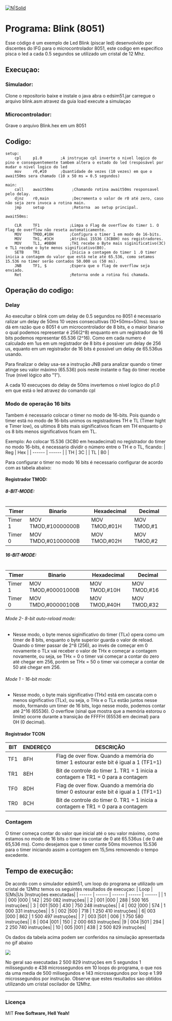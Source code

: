 [![N|Solid](https://eventos.ifg.edu.br/semanai2c/wp-content/uploads/sites/7/2016/08/marca-ifg-2015-todas-as-verses.png)](https://www.ifg.edu.br/goiania)

# Programa: Blink (8051)

Esse código é um exemplo de Led Blink (piscar led) desenvolvido por discentes do IFG para o microcontrolador 8051, este codigo em especifico pisca o led a cada 0.5 segundos se utilizado um cristal de 12 Mhz.

## Execuçao:

### Simulador:
Clone o repositorio
baixe e instale o java
abra o edsim51.jar
carregue o arquivo blink.asm atravez da guia load
execute a simulaçao

### Microcontrolador:
Grave o arquivo Blink.hex em um 8051 

## Codigo:
```
setup:
	cpl 	p1.0        ;A instruçao cpl inverte o nivel logico do pino e consequentemente tambem altera o estado do led (resposável por mudar o nivel logico do led
	mov 	r0,#10      ;Quantidade de vezes (10 vezes) em que o await50ms sera chamado (10 x 50 ms = 0.5 segundos)
	
main:
	call 	await50ms        ;Chamando rotina await50ms responsavel pelo delay.
	djnz 	r0,main          ;Decrementa o valor de r0 até zero, caso não seja zero invoca a rotina main.
	jmp 	setup            ;Retorna  ao setup principal.

await50ms:

	CLR		TF1             ;Limpa o Flag de overflow do timer 1. O Flag de overflow não reseta automaticamente.
	MOV 	TMOD,#10H       ;Configura o timer 1 em modo de 16-bits.
	MOV 	TH1, #3CH       ;Atribui 15536 (3CB0H) nos registradores.
	MOV 	TL1, #0B0H      ;TH1 recebe o Byte mais siginificativo(3C) e TL1 recebe o byte menos significativo(B0).
	SETB 	TR1             ;Inicia a contagem do timer 1 .O timer inicia a contagem do valor que está nele até 65.536, como setamos 15.536 no timer serão contados 50.000 us (50 ms).
	JNB 	TF1, $          ;Espera que o flag de overflow seja enviado.
	Ret	                    ;Retorna onde a rotina foi chamada.
```

## Operação do codigo:
### Delay
Ao execultar o blink com um delay de 0.5 segundos no 8051 é necessario ralizar um delay de 50ms 10 vezes consecultivas (10*50ms=50ms). Isso se dá em razão que o 8051 é um microcontrolador de 8 bits, e o maior binario o qual podemos representar é 256(2^8) enquanto em um registrador de 16 bits podemos representar 65.536 (2^16). Como em cada numero é calculado em 1us em um registrador de 8 bits é possiver um delay de 256 us, equanto em um registrador de 16 bits é possivel um delay de 65.536us usando.

Para finalizar o delay usa-se a instrução JNB para analizar quando o timer atinge seu valor máximo (65.536) pois neste instante o flag do timer recebe True (nivel lógico alto "1").

A cada 10 execuçoes do delay de 50ms invertemos o nivel logico do p1.0 em que está o led atravez do comando cpl

### Modo de operação 16 bits

Tambem é necessario colocar o timer no modo de 16-bits. Pois quando o timer está no modo de 16-bits unimos os registradores TH e TL (Timer hight e Timer low), os ultimos 8 bits mais significativos ficam em TH enquanto o os 8 bits menos significativos ficam em TL.

Exemplo: Ao colocar 15.536 (3CB0 em hexadecimal) no registrador do timer no modo 16-bits, é necessario dividir o número entre o TH e o TL, ficando:
|  Reg | Hex |
| ------ | ------ |
| TH | 3C |
| TL | B0 |


Para configurar o timer no modo 16 bits é necessario configurar de acordo com as tabela abaixo:

#### Registrador TMOD:
##### 8-BIT-MODE:
 #
| Timer | Binario | Hexadecimal | Decimal |
| ------ | ------ | ------ | ------ |
|    Timer 1    | MOV TMOD,#10000000B | MOV TMOD,#01H |  MOV TMOD,#1  |
|    Timer 0    | MOV TMDO,#01000000B | MOV TMOD,#02H |  MOV TMOD,#2  |
##### 16-BIT-MODE:
 #
| Timer | Binario | Hexadecimal | Decimal |
| ------ | ------ | ------ | ------ |
|    Timer 1    | MOV TMOD,#00001000B | MOV TMOD,#10H |  MOV TMOD,#16  |
|    Timer 0    | MOV TMDO,#00000100B | MOV TMOD,#40H |  MOV TMOD,#32  |


###### Mode 2- 8-bit auto-reload mode:
- Nesse modo, o byte menos siginificativo do timer (TLx) opera como um timer de 8 bits, enquanto o byte superior guarda o valor de reload. Quando o timer passar de 2^8 (256), ao invés de começar em 0 novamente o TLx vai receber o valor de THx e começar a contagem novamente, ou seja, se THx = 0 o timer vai começar a contar do zero até chegar em 256, porém se THx = 50 o timer vai começar a contar de 50 até chegar em 256.

###### Mode 1 - 16-bit mode:
- Nesse modo, o byte mais significativo (THx) está em cascata com o menos significativo (TLx), ou seja, o THx e o TLx estão juntos nesse modo, formando um timer de 16 bits, logo nesse modo, podemos contar até 2^16 (65536). O overflow (sinal que mostra que a memória estorou o limite) ocorre durante a transição de FFFFH (65536 em decimal) para 0H (0 decimal).

####  Registrador TCON

| BIT | ENDEREÇO |DESCRIÇÃO|
| ------ | ------ | ------ |
| TF1 |8FH   | Flag de over flow. Quando a memória do timer 1 estourar este bit é igual a 1 (TF1=1) |
| TR1 |    8EH   |    Bit de controle do timer 1. TR1 = 1 inicia a contagem e TR1 = 0 para a contagem   |
| TF0 |    8DH   | Flag de over flow. Quando a memória do timer 0 estourar este bit é igual a 1 (TF1=1) |
| TR0 |    8CH   |    Bit de controle do timer 0. TR1 = 1 inicia a contagem e TR1 = 0 para a contagem   |
### Contagem

O timer começa contar do valor que inicial até o seu valor máximo, como estamos no modo de 16 bits o timer ira contar de 0 até 65.536us ( de 0 até 65,536 ms). Como desejamos que o timer conte 50ms movemos 15.536 para o timer iniciando assim a contagem em 15,5ms removendo o tempo excedente.

## Tempo de execução:
De acordo com o simulador edsim51, um loop do programa se utilizado um cristal de 12Mhz temos os seguintes resultados de execuçao:
| Loop | S|Ms|Us |Instruções executadas|
| ------ | ------ | ------ | ------ | ------ |
| 1 | 000  |000 | 142 | 250 082 instruções|
| 2 |  001  |000 | 288 | 500 165 instruções|
| 3 |  001  |500 | 430 | 750 248 instruções|
| 4 |  002  |000 | 574 | 1 000 331  instruções|
| 5 |  002  |500 | 718 | 1 250 410 instruções|
| 6|  003  |000 | 862 | 1 500 497 instruções|
| 7 |  003  |501 | 006 | 1 750 580 instruções|
| 8 |  004  |001 | 150 | 2 000 663 instruções|
|9 |  004  |501 | 294 | 2 250 740 instruções|
| 10 |  005  |001 | 438 | 2 500 829 instruções|


Os dados da tabela acima podem ser conferidos na simulação apresentada no gif abaixo

![](https://github.com/LucasRangelSSouza/blink8051/blob/main/gifs/8051test.gif)

 
 
 No geral sao executadas 2 500 829 instruções em 5 segundos 1 milissegundo e 438 microssegundos em 10 loops do programa, o que nos da uma media de 500 milisegundos e 143 microssegundos por loop e 1.99 microssegundos por instrução.
 Observe que estes resultados sao obtidos utilizando um cristal oscilador de 12Mhz.




----
### Licença
MIT
**Free Software, Hell Yeah!**

